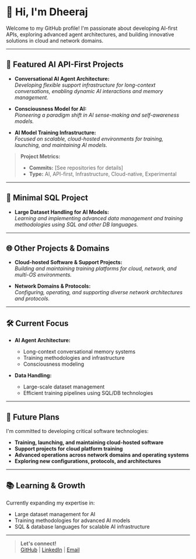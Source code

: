 # 👋 Hi, I'm Dheeraj

Welcome to my GitHub profile! I'm passionate about developing AI-first APIs, exploring advanced agent architectures, and building innovative solutions in cloud and network domains.

---

## 🚀 Featured AI API-First Projects

- **Conversational AI Agent Architecture:**  
  *Developing flexible support infrastructure for long-context conversations, enabling dynamic AI interactions and memory management.*

- **Consciousness Model for AI:**  
  *Pioneering a paradigm shift in AI sense-making and self-awareness models.*

- **AI Model Training Infrastructure:**  
  *Focused on scalable, cloud-hosted environments for training, launching, and maintaining AI models.*

> **Project Metrics:**  
> - **Commits:** [See repositories for details]  
> - **Type:** AI, API-first, Infrastructure, Cloud-native, Experimental

---

## 💾 Minimal SQL Project

- **Large Dataset Handling for AI Models:**  
  *Learning and implementing advanced data management and training methodologies using SQL and other DB languages.*

---

## 🌐 Other Projects & Domains

- **Cloud-hosted Software & Support Projects:**  
  *Building and maintaining training platforms for cloud, network, and multi-OS environments.*

- **Network Domains & Protocols:**  
  *Configuring, operating, and supporting diverse network architectures and protocols.*

---

## 🛠️ Current Focus

- **AI Agent Architecture:**  
  - Long-context conversational memory systems  
  - Training methodologies and infrastructure  
  - Consciousness  modeling

- **Data Handling:**  
  - Large-scale dataset management  
  - Efficient training pipelines using SQL/DB technologies

---

## 🎯 Future Plans

I'm committed to developing critical software technologies:
- **Training, launching, and maintaining cloud-hosted software**
- **Support projects for cloud platform training**
- **Advanced operations across network domains and operating systems**
- **Exploring new configurations, protocols, and architectures**

---

## 📚 Learning & Growth

Currently expanding my expertise in:
- Large dataset management for AI
- Training methodologies for advanced AI models
- SQL & database languages for scalable AI infrastructure

---

> **Let's connect!**  
> [GitHub](https://github.com/dheeraj966) | [LinkedIn](#) | [Email](#)